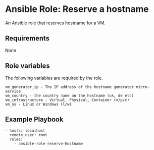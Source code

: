 # Ansible Role: Reserve a hostname

An Ansible role that reserves hostname for a VM.

## Requirements

None

## Role variables

The following variables are required by the role.

    vm_generator_ip - The IP address of the hostname generator micro-service
    vm_country - the country name on the hostname (uk, de etc)
    vm_infrastructure - Virtual, Physical, Container (v/p/c)
    vm_os - Linux or Windows (l/w)


## Example Playbook

    - hosts: localhost
      remote_user: root
      roles:
        - ansible-role-reserve-hostname
